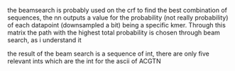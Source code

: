 the beamsearch is probably used on the crf to find the best combination of sequences, the nn outputs a value for the probability (not really probability) of each datapoint (downsampled a bit) being a specific kmer. Through this matrix the path with the highest total probability is chosen through beam search, as i understand it

the result of the beam search is a sequence of int, there are only five relevant ints which are the int for the ascii of ACGTN